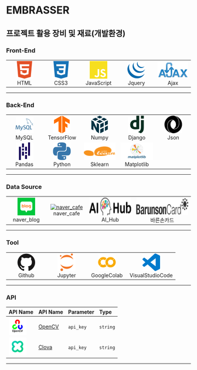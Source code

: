 # EMBRASSER

## 프로젝트 활용 장비 및 재료(개발환경)

### Front-End
<table>
  <tr>
    <td align="center" width="96">
      <a href="#macropower-tech">
        <img src=".\READEME\image\html.svg" width="48" height="48" alt="HTML"/>
      </a>
      <br>HTML
    </td>
    <td align="center" width="96">
      <a href="#macropower-tech">
        <img src=".\READEME\image\css3.svg" width="48" height="48" alt="CSS3" />
      </a>
      <br>CSS3
    </td>
    <td align="center" width="96">
      <a href="#macropower-tech">
        <img src=".\READEME\image\javascript.svg" width="48" height="48" alt="JavaScript" />
      </a>
      <br>JavaScript
    </td>
    <td align="center" width="96">
      <a href="#macropower-tech">
        <img src=".\READEME\image\jquery.svg" width="48" height="48" alt="Jquery" />
      </a>
      <br>Jquery
    </td>
    <td align="center" width="96">
      <a href="#macropower-tech">
        <img src=".\READEME\image\ajax.png" width="100" height="48" alt="Ajax" />
      </a>
      <br>Ajax
    </td>
  </tr>
</table>

-------
### Back-End
<table>
  <tr>
    <td align="center" width="96">
      <a href="#macropower-tech">
        <img src=".\READEME\image\mysql.svg" width="48" height="48" alt="MySQL" style="background-color:white;"/>
      </a>
      <br>MySQL
    </td>
    <td align="center" width="96">
      <a href="#macropower-tech">
        <img src=".\READEME\image\tensorflow.svg" width="48" height="48" alt="TensorFlow" />
      </a>
      <br>TensorFlow
    </td>
    <td align="center" width="96">
      <a href="#macropower-tech">
        <img src=".\READEME\image\numpy.svg" width="48" height="48" alt="Numpy" style="background-color:white;"/>
      </a>
      <br>Numpy
    </td>
    <td align="center" width="96">
      <a href="#macropower-tech">
        <img src=".\READEME\image\django.svg" width="48" height="48" alt="Django" style="background-color:white;"/>
      </a>
      <br>Django
    </td>
    <td align="center" width="96">
      <a href="#macropower-tech">
        <img src=".\READEME\image\json.svg" width="48" height="48" alt="Json" style="background-color:white;"/>
      </a>
      <br>Json
    </td>
  </tr>
  <tr>
    <td align="center" width="96">
      <a href="#macropower-tech">
        <img src=".\READEME\image\pandas.svg" width="48" height="48" alt="Pandas" style="background-color:white;"/>
      </a>
      <br>Pandas
    </td>
    <td align="center" width="96">
      <a href="#macropower-tech">
        <img src=".\READEME\image\python.svg" width="48" height="48" alt="Python" style="background-color:white;"/>
      </a>
      <br>Python
    </td>
    <td align="center" width="96">
      <a href="#macropower-tech">
        <img src=".\READEME\image\sklearn.svg" width="100" height="48" alt="Sklearn" style="background-color:white;"/>
      </a>
      <br>Sklearn
    </td>
    <td align="center" width="96">
      <a href="#macropower-tech">
        <img src=".\READEME\image\matplotlib.png" width="200" height="48" alt="Matplotlib" style="background-color:white;"/>
      </a>
      <br>Matplotlib
    </td>
    
  </tr>
</table>

-------
### Data Source
<table>
  <tr>
    <td align="center" width="96">
      <a href="#macropower-tech">
        <img src=".\READEME\image\네이버_블로그.png" width="48" height="48" alt="naver_blog"/>
      </a>
      <br>naver_blog
    </td>
    <td align="center" width="96">
      <a href="#macropower-tech">
        <img src="https://play-lh.googleusercontent.com/Zt1Ac3OOTTTaSrro-Ji6ttmVHx3qrzUklYeCC3RxTScjWGEyZjlJkqJ8t58z0zWENJb_=w240-h480-rw" width="48" height="48" alt="naver_cafe" />
      </a>
      <br>naver_cafe
    </td>
    <td align="center" width="">
      <a href="#macropower-tech">
        <img src=".\READEME\image\ai허브.png" width="100%" height="48" alt="AIHub"/>
      </a>
      <br>AI_Hub
    </td>
    <td align="center" width="">
      <a href="#macropower-tech">
        <img src=".\READEME\image\바른손.svg" width="100%" height="48" alt="바른손카드"/>
      </a>
      <br>바른손카드
    </td>
  </tr>
</table>

-------
### Tool
<table>
  <tr>
    <td align="center" width="96">
      <a href="#macropower-tech">
        <img src=".\READEME\image\github.svg" width="48" height="48" alt="Github" style="background-color:white;"/>
      </a>
      <br>Github
    </td>
    <td align="center" width="96">
      <a href="#macropower-tech">
        <img src=".\READEME\image\jupyter.svg" width="48" height="48" alt="Jupyter" style="background-color:white;"/>
      </a>
      <br>Jupyter
    </td>
    <td align="center" width="96">
      <a href="#macropower-tech">
        <img src=".\READEME\image\googlecolab.svg" width="48" height="48" alt="GoogleColab" style="background-color:white;"/>
      </a>
      <br>GoogleColab
    </td>
    <td align="center" width="96">
      <a href="#macropower-tech">
        <img src=".\READEME\image\vscode.svg" width="48" height="48" alt="VisualStudioCode" style="background-color:white;"/>
      </a>
      <br>VisualStudioCode
    </td>
  </tr>
</table>

-------
### API

| API Name                                                | API Name                                                | Parameter | Type     |
| :-----------------------------------------------------  | :-----------------------------------------------------  | :-------- | :------- |
| <img src=".\READEME\image\opencv.png" height="48" alt="OpenCV" style="background-color:white;"/>                                               | [OpenCV](https://opencv.org/)| `api_key` | `string` |
| <img src=".\READEME\image\네이버_클로바.png" height="48" alt="Clova" style="background-color:white;"/>                                               | [Clova](https://clova.ai/ko)| `api_key` | `string` |
-------


